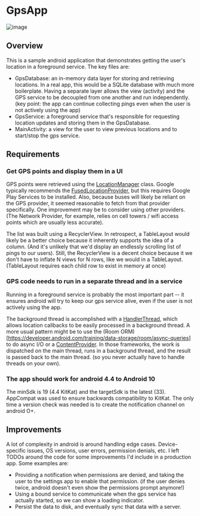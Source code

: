 # GpsApp

![image](https://github.com/michaeltnguyen/GpsApp/assets/14219683/8cdd6a89-ed6d-40ec-bbf1-39a51fe6ce5b)

## Overview
This is a sample android application that demonstrates getting the user's location in a foreground service.  The key files are:

- GpsDatabase: an in-memory data layer for storing and retrieving locations.  In a real app, this would be a SQLite database with much more boilerplate.  Having a separate layer allows the view (activity) and the GPS service to be decoupled from one another and run independently.  (key point: the app can continue collecting pings even when the user is not actively using the app)
- GpsService: a foreground service that's responsible for requesting location updates and storing them in the GpsDatabase.
- MainActivity: a view for the user to view previous locations and to start/stop the gps service.

## Requirements
### Get GPS points and display them in a UI

GPS points were retrieved using the [LocationManager](https://developer.android.com/reference/android/location/LocationManager) class.  Google typically recommends the [FusedLocationProvider](https://developers.google.com/android/reference/com/google/android/gms/location/FusedLocationProviderClient.html), but this requires Google Play Services to be installed.  Also, because buses will likely be reliant on the GPS provider, it seemed reasonable to fetch from that provider specifically.  One improvement may be to consider using other providers.  (The Network Provider, for example, relies on cell towers / wifi access points which are usually less accurate).

The list was built using a RecyclerView.  In retrospect, a TableLayout would likely be a better choice because it inherently supports the idea of a column.  (And it's unlikely that we'd display an endlessly scrolling list of pings to our users).  Still, the RecyclerView is a decent choice because it we don't have to inflate N views for N rows, like we would in a TableLayout.  (TableLayout requires each child row to exist in memory at once)

### GPS code needs to run in a separate thread and in a service

Running in a foreground service is probably the most important part -- it ensures android will try to keep our gps service alive, even if the user is not actively using the app.

The background thread is accomplished with a [HandlerThread](https://developer.android.com/reference/android/os/HandlerThread), which allows location callbacks to be easily processed in a background thread.  A more usual pattern might be to use the (Room ORM)[https://developer.android.com/training/data-storage/room/async-queries] to do async I/O or a [ContentProvider](https://developer.android.com/guide/topics/providers/content-provider-basics).  In those frameworks, the work is dispatched on the main thread, runs in a background thread, and the result is passed back to the main thread.  (so you never actually have to handle threads on your own).

### The app should work for android 4.4 to Android 10

The minSdk is 19 (4.4 KitKat) and the targetSdk is the latest (33).  AppCompat was used to ensure backwards compatibility to KitKat.  The only time a version check was needed is to create the notification channel on android O+.

## Improvements

A lot of complexity in android is around handling edge cases.  Device-specific issues, OS versions, user errors, permission denials, etc.  I left TODOs around the code for some improvements I'd include in a production app.  Some examples are:

- Providing a notification when permissions are denied, and taking the user to the settings app to enable that permission.  (if the user denies twice, android doesn't even show the permissions prompt anymore!)
- Using a bound service to communicate when the gps service has actually started, so we can show a loading indicator.
- Persist the data to disk, and eventually sync that data with a server.

